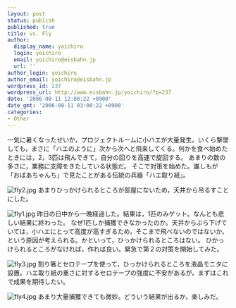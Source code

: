```yaml
---
layout: post
status: publish
published: true
title: vs. Fly
author:
  display_name: yoichiro
  login: yoichiro
  email: yoichiro@eisbahn.jp
  url: ''
author_login: yoichiro
author_email: yoichiro@eisbahn.jp
wordpress_id: 237
wordpress_url: http://www.eisbahn.jp/yoichiro/?p=237
date: '2006-08-11 12:00:22 +0900'
date_gmt: '2006-08-11 03:00:22 +0900'
categories:
- Other
---
```


一気に暑くなったせいか，プロジェクトルームに小ハエが大量発生。いくら撃墜しても，まさに「ハエのように」次から次へと飛来してくる。何かを食べ始めたときには，2，3匹は飛んできて，自分の回りを高速で旋回する。
あまりの数の多さに，業務に支障をきたしている状態だ。
そこで対策を始めた。誰しもが「おばあちゃんち」で見たことがある伝統の兵器「ハエ取り紙」。

![fly2.jpg](http://www.eisbahn.jp/yoichiro/images/fly2.jpg)
あまりひっかけられるところが部屋にないため，天井から吊るすことにした。

![fly1.jpg](http://www.eisbahn.jp/yoichiro/images/fly1.jpg)
昨日の日中から一晩経過した。結果は，1匹のみゲット。なんとも悲しい結果に終わった。
なぜ1匹しか捕獲できなかったのか。天井からぶら下げていては，小ハエにとって高度が高すぎるため，そこまで飛べないのではないか，という原因が考えられる。かといって，ひっかけられるところはない。
ひかっけられるところがなければ，作れば良い。緊急で第２の対策を開始してみた。

![fly3.jpg](http://www.eisbahn.jp/yoichiro/images/fly3.jpg)
割り箸とセロテープを使って，ひっかけられるところを液晶モニタに設置。ハエ取り紙の重さに対するセロテープの強度に不安があるが，まずはこれで成果を期待したい。

![fly4.jpg](http://www.eisbahn.jp/yoichiro/images/fly4.jpg)
あまり大量捕獲できても微妙。どういう結果が出るか，楽しみだ。
